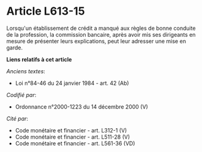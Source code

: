 # Article L613-15

Lorsqu'un établissement de crédit a manqué aux règles de bonne conduite de la profession, la commission bancaire, après avoir
mis ses dirigeants en mesure de présenter leurs explications, peut leur adresser une mise en garde.

**Liens relatifs à cet article**

_Anciens textes_:

  - Loi n°84-46 du 24 janvier 1984 - art. 42 (Ab)

_Codifié par_:

  - Ordonnance n°2000-1223 du 14 décembre 2000 (V)

_Cité par_:

  - Code monétaire et financier - art. L312-1 (V)
  - Code monétaire et financier - art. L511-28 (V)
  - Code monétaire et financier - art. L561-36 (VD)
